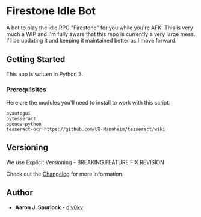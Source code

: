 # Firestone Idle Bot

A bot to play the idle RPG "Firestone" for you while you're AFK. This is very much a WIP and I'm fully aware that this repo is currently a very large mess. I'll be updating it and keeping it maintained better as I move forward.

## Getting Started

This app is written in Python 3.

### Prerequisites

Here are the modules you'll need to install to work with this script.

```
pyautogui
pytesseract
opencv-python
tesseract-ocr https://github.com/UB-Mannheim/tesseract/wiki
```

## Versioning

We use Explicit Versioning - BREAKING.FEATURE.FIX.REVISION

Check out the [Changelog](https://github.com/div0ky/fsb_idle/blob/master/CHANGELOG.md) for more information.

## Author

- **Aaron J. Spurlock** - [div0ky](https://github.com/div0ky)